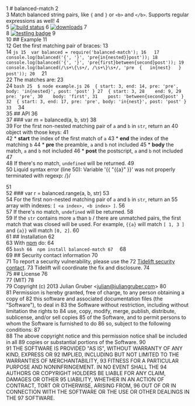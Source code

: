  1  # balanced-match
 2  
 3  Match balanced string pairs, like `{` and `}` or `<b>` and `</b>`. Supports regular expressions as well!
 4  
 5  [![build status](https://secure.travis-ci.org/juliangruber/balanced-match.svg)](http://travis-ci.org/juliangruber/balanced-match)
 6  [![downloads](https://img.shields.io/npm/dm/balanced-match.svg)](https://www.npmjs.org/package/balanced-match)
 7  
 8  [![testling badge](https://ci.testling.com/juliangruber/balanced-match.png)](https://ci.testling.com/juliangruber/balanced-match)
 9  
10  ## Example
11  
12  Get the first matching pair of braces:
13  
14  ```js
15  var balanced = require('balanced-match');
16  
17  console.log(balanced('{', '}', 'pre{in{nested}}post'));
18  console.log(balanced('{', '}', 'pre{first}between{second}post'));
19  console.log(balanced(/\s+\{\s+/, /\s+\}\s+/, 'pre  {   in{nest}   }  post'));
20  ```
21  
22  The matches are:
23  
24  ```bash
25  $ node example.js
26  { start: 3, end: 14, pre: 'pre', body: 'in{nested}', post: 'post' }
27  { start: 3,
28    end: 9,
29    pre: 'pre',
30    body: 'first',
31    post: 'between{second}post' }
32  { start: 3, end: 17, pre: 'pre', body: 'in{nest}', post: 'post' }
33  ```
34  
35  ## API
36  
37  ### var m = balanced(a, b, str)
38  
39  For the first non-nested matching pair of `a` and `b` in `str`, return an
40  object with those keys:
41  
42  * **start** the index of the first match of `a`
43  * **end** the index of the matching `b`
44  * **pre** the preamble, `a` and `b` not included
45  * **body** the match, `a` and `b` not included
46  * **post** the postscript, `a` and `b` not included
47  
48  If there's no match, `undefined` will be returned.
49  
50  Liquid syntax error (line 50): Variable '{{ "{{a}" }}' was not properly terminated with regexp: /\}/



51  
52  ### var r = balanced.range(a, b, str)
53  
54  For the first non-nested matching pair of `a` and `b` in `str`, return an
55  array with indexes: `[ <a index>, <b index> ]`.
56  
57  If there's no match, `undefined` will be returned.
58  
59  If the `str` contains more `a` than `b` / there are unmatched pairs, the first match that was closed will be used. For example, `{{a}` will match `[ 1, 3 ]` and `{a}}` will match `[0, 2]`.
60  
61  ## Installation
62  
63  With [npm](https://npmjs.org) do:
64  
65  ```bash
66  npm install balanced-match
67  ```
68  
69  ## Security contact information
70  
71  To report a security vulnerability, please use the
72  [Tidelift security contact](https://tidelift.com/security).
73  Tidelift will coordinate the fix and disclosure.
74  
75  ## License
76  
77  (MIT)
78  
79  Copyright (c) 2013 Julian Gruber &lt;julian@juliangruber.com&gt;
80  
81  Permission is hereby granted, free of charge, to any person obtaining a copy of
82  this software and associated documentation files (the "Software"), to deal in
83  the Software without restriction, including without limitation the rights to
84  use, copy, modify, merge, publish, distribute, sublicense, and/or sell copies
85  of the Software, and to permit persons to whom the Software is furnished to do
86  so, subject to the following conditions:
87  
88  The above copyright notice and this permission notice shall be included in all
89  copies or substantial portions of the Software.
90  
91  THE SOFTWARE IS PROVIDED "AS IS", WITHOUT WARRANTY OF ANY KIND, EXPRESS OR
92  IMPLIED, INCLUDING BUT NOT LIMITED TO THE WARRANTIES OF MERCHANTABILITY,
93  FITNESS FOR A PARTICULAR PURPOSE AND NONINFRINGEMENT. IN NO EVENT SHALL THE
94  AUTHORS OR COPYRIGHT HOLDERS BE LIABLE FOR ANY CLAIM, DAMAGES OR OTHER
95  LIABILITY, WHETHER IN AN ACTION OF CONTRACT, TORT OR OTHERWISE, ARISING FROM,
96  OUT OF OR IN CONNECTION WITH THE SOFTWARE OR THE USE OR OTHER DEALINGS IN THE
97  SOFTWARE.
